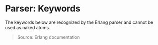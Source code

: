 # Parser: Keywords

The keywords below are recognized by the Erlang parser and cannot be used as naked atoms.

> Source: Erlang documentation 

